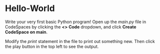 # Hello-World
Write your very first basic Python program! Open up the *main.py* file in CodeSpaces by clicking the **<> Code** dropdown, and click **Create CodeSpace on main**.

Modify the *print* statement in the file to print out something new. Then click the play button in the top left to see the output.
